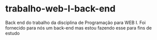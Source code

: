 # trabalho-web-I-back-end
Back end do trabalho da disciplina de Programação para WEB I. Foi fornecido para nós um back-end mas estou fazendo esse para fins de estudo
